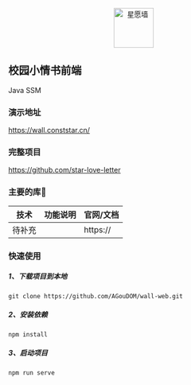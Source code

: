<p align="center"><img src="../.github/img/logo.png" height="80" alt="星愿墙"></p>

## 校园小情书前端

Java SSM



### 演示地址

https://wall.conststar.cn/



### 完整项目

https://github.com/star-love-letter



### 主要的库🤘

| 技术     | 功能说明     | 官网/文档                                      |
| -------- | ------------ | ---------------------------------------------- |
| 待补充   |          | https://                             |



### 快速使用

##### 1、下载项目到本地

```
git clone https://github.com/AGouDOM/wall-web.git
```

##### 2、安装依赖	

````
npm install
````

##### 3、启动项目

````
npm run serve
````

